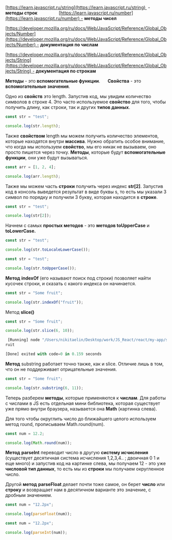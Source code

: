 [https://learn.javascript.ru/string](https://learn.javascript.ru/string)  -  **методы строк**                 [https://learn.javascript.ru/number](https://learn.javascript.ru/number) - **методы чисел**

[https://developer.mozilla.org/ru/docs/Web/JavaScript/Reference/Global_Objects/Number](https://developer.mozilla.org/ru/docs/Web/JavaScript/Reference/Global_Objects/Number) - **документация по числам**

[https://developer.mozilla.org/ru/docs/Web/JavaScript/Reference/Global_Objects/String](https://developer.mozilla.org/ru/docs/Web/JavaScript/Reference/Global_Objects/String) - **документация по строкам**

  

**Методы** - это **вспомогательные функции**.      **Свойства** - это **вспомогательные значения**.

  

Одно из **свойств** это length. Запустив код, мы увидим количество символов в строке 4. Это часто используемое **свойство** для того, чтобы получить длину, как строки, так и других **типов данных**.

```JavaScript
const str = "test";

console.log(str.length);
```

Также **свойством** length мы можем получить количество элементов, которые находятся внутри **массива**. Нужно обратить особое внимание, что когда мы используем **свойство**, мы его никак не вызываем, оно просто пишется через точку. **Методы**, которые будут **вспомогательные функции**, они уже будут вызываться.

```JavaScript
const arr = [1, 2, 4];

console.log(arr.length);
```

Также мы можем часть **строки** получить через индекс **str[2]**. Запустив код в консоль выведется результат в виде буквы s, то есть мы указали 3 символ по порядку и получили 3 букву, которая находится в **строке**.

```JavaScript
const str = "test";

console.log(str[2]);
```

Начнем с самых **простых методов** - это **методов toUpperCase** и **toLowerCase.**

```JavaScript
const str = "test";

console.log(str.toLocaleLowerCase());
```

```JavaScript
const str = "test";

console.log(str.toUpperCase());
```

  

**Метод** **indexOf** (его называют поиск под строки) позволяет найти кусочек строки, и сказать с какого индекса он начинается.

```JavaScript
const str = "Some fruit";

console.log(str.indexOf("fruit"));
```

Метод **slice()**

```JavaScript
const str = "Some fruit";

console.log(str.slice(6, 10));
```

```JavaScript
 [Running] node "/Users/nikitaelin/Desktop/work/JS_React/react/my-app/src/tempCodeRunnerFile.js"
ruit

[Done] exited with code=0 in 0.159 seconds
```

**Метод** substring работает точно также, как и slice. Отличие лишь в том, что он не поддерживает отрицательные значения.

```JavaScript
const str = "Some fruit";

console.log(str.substring(6, 11));
```

  

Теперь разберем **методы**, которые применяются к **числам**. Для работы с числами в JS есть отдельная мини библиотека, которая существует уже прямо внутри браузера, называется она **Math** (картинка слева).

Для того чтобы округлить число до ближайшего целого используем метод round, прописываем Math.round(num).

```JavaScript
const num = 12.2;

console.log(Math.round(num));
```

**Метод** **parseInt** переводит число в другую **систему исчисления** (существует десятичная система исчисления 1,2,3,4.. ; двоичная 0 1 и еще много) и запустив код на картинке слева, мы получаем 12 - это уже **числовой тип данных**, то есть мы из **строки** мы получаем округленное число.

Другой **метод** **parseFloat** делает почти тоже самое, он берет **число** или **строку** и возвращает нам в десятичном варианте это значение, с дробным значением.

```JavaScript
const num = "12.2px";

console.log(parseFloat(num));
```

```JavaScript
const num = "12.2px";

console.log(parseInt(num));
```